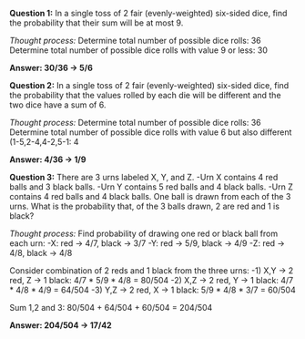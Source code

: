 
**Question 1:**
In a single toss of 2 fair (evenly-weighted) six-sided dice, find the probability that their sum will be at most 9.

*Thought process:*
Determine total number of possible dice rolls: 36
Determine total number of possible dice rolls with value 9 or less: 30

**Answer: 30/36 -> 5/6**
<br />


**Question 2:**
In a single toss of 2 fair (evenly-weighted) six-sided dice, find the probability that the values rolled by each die will be different and the two dice have a sum of 6.

*Thought process:*
Determine total number of possible dice rolls: 36
Determine total number of possible dice rolls with value 6 but also different (1-5,2-4,4-2,5-1: 4

**Answer: 4/36 -> 1/9**
<br />

**Question 3:**
There are 3 urns labeled X, Y, and Z.
    -Urn X contains 4 red balls and 3 black balls.
    -Urn Y contains 5 red balls and 4 black balls.
    -Urn Z contains 4 red balls and 4 black balls.
One ball is drawn from each of the 3 urns. What is the probability that, of the 3 balls drawn, 2 are red and 1 is black?

*Thought process:*
Find probability of drawing one red or black ball from each urn:
  -X: red -> 4/7, black -> 3/7
  -Y: red -> 5/9, black -> 4/9
  -Z: red -> 4/8, black -> 4/8

Consider combination of 2 reds and 1 black from the three urns:
  -1) X,Y -> 2 red, Z -> 1 black: 4/7 * 5/9 * 4/8 = 80/504
  -2) X,Z -> 2 red, Y -> 1 black: 4/7 * 4/8 * 4/9 = 64/504
  -3) Y,Z -> 2 red, X -> 1 black: 5/9 * 4/8 * 3/7 = 60/504
  
Sum 1,2 and 3: 80/504 + 64/504 + 60/504 = 204/504

**Answer: 204/504 -> 17/42**
  
